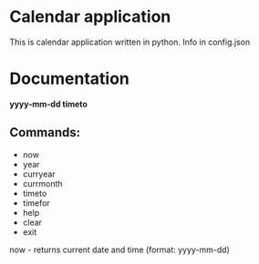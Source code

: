 # Calendar application
This is calendar application written in python.
Info in config.json

# Documentation
__yyyy-mm-dd timeto__
## Commands:
* now
* year
* curryear
* currmonth
* timeto
* timefor
* help
* clear
* exit

now - returns current date and time (format: yyyy-mm-dd)